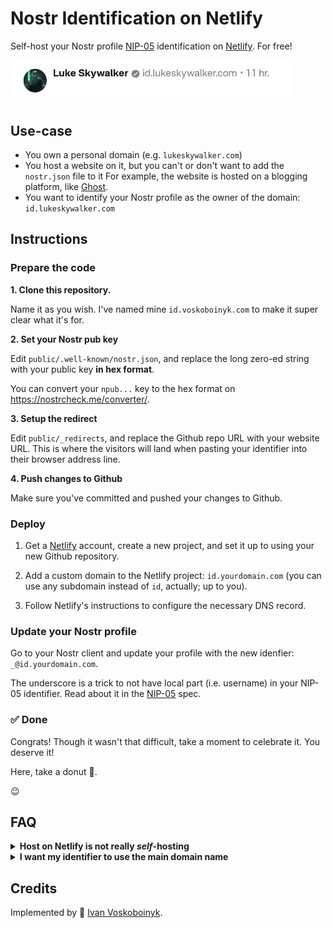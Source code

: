 # Nostr Identification on Netlify

Self-host your Nostr profile [NIP-05] identification on [Netlify]. For free!

<img src="./_docs/demo.png" width="450" alt="Example demonstrating a user named Luke Skywalker with a checkmark next to its NIP-05 identifier: id.lukeskywalker.com">

## Use-case

- You own a personal domain (e.g. `lukeskywalker.com`)
- You host a website on it, but you can't or don't want to add the `nostr.json` file to it 
  For example, the website is hosted on a blogging platform, like [Ghost].
- You want to identify your Nostr profile as the owner of the domain: `id.lukeskywalker.com`
  
## Instructions

### Prepare the code

**1. Clone this repository.**

Name it as you wish. I've named mine `id.voskoboinyk.com` to make it super clear what it's for. 

**2. Set your Nostr pub key**

Edit `public/.well-known/nostr.json`, and replace the long zero-ed string
with your public key **in hex format**. 

You can convert your `npub...` key to the hex format on https://nostrcheck.me/converter/.

**3. Setup the redirect**

Edit `public/_redirects`, and replace the Github repo URL with your website URL. 
This is where the visitors will land when pasting your identifier into their browser address line.  
   
**4. Push changes to Github**

Make sure you've committed and pushed your changes to Github.

### Deploy

1. Get a [Netlify] account, create a new project, 
and set it up to using your new Github repository.

2. Add a custom domain to the Netlify project: `id.yourdomain.com` 
(you can use any subdomain instead of `id`, actually; up to you).

3. Follow Netlify's instructions to configure the necessary DNS record.

### Update your Nostr profile

Go to your Nostr client and update your profile with the new idenfier: `_@id.yourdomain.com`.

The underscore is a trick to not have local part (i.e. username) in your NIP-05 identifier. 
Read about it in the [NIP-05] spec.

### ✅ Done

Congrats! Though it wasn't that difficult, take a moment to celebrate it. You deserve it! 

Here, take a donut 🍩. 

😉

## FAQ

<details>
  <summary>
    <strong>Host on Netlify is not really <em>self</em>-hosting</strong>
  </summary>

  <br>
  Yes, you're right. Host it on your own server for maximum security.
  
  Though with this Netlify setup you're pretty much in full control 
  of your verification, unlike having a _nostrcheck.me_ or a _nostr.com_ identifier. 
  You don't depend on third-parties to identify you. _That's how Nostr is supposed to work!_
  
  This might be a sweet spot for many.
</details>

<details>
  <summary>
    <strong>I want my identifier to use the main domain name</strong>
  </summary>

  <br>
  This is the limitation of hosting the identification outside of your main website.
  
  If you don't like having the `id.` prefix in your identifier, the only was is to
  make the `.well-known/nostr.json` file accessible on your main domain. 
  If you can do that, that's even better.
  
  Also, don't forget about CORS headers too.
  See https://nostr.how/en/guides/get-verified for detailed instructions. 
</details>
  
## Credits

Implemented by 👾 [Ivan Voskoboinyk](https://voskoboinyk.com/).

[NIP-05]: https://github.com/nostr-protocol/nips/blob/master/05.md
[Netlify]: https://www.netlify.com/
[Ghost]: https://ghost.org/
